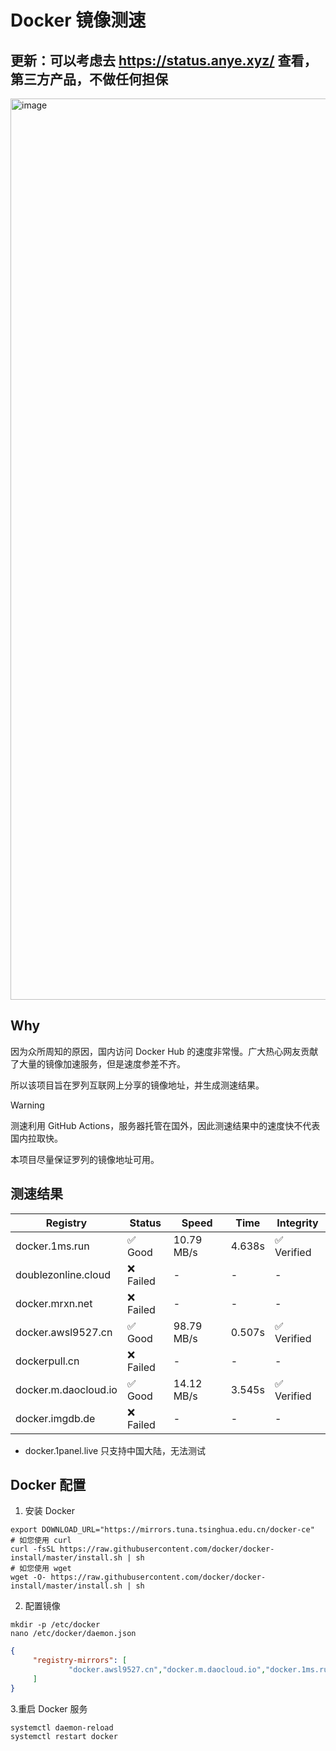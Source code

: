 # Docker 镜像测速

## 更新：可以考虑去 https://status.anye.xyz/ 查看，第三方产品，不做任何担保

<img width="2940" height="1442" alt="image" src="https://github.com/user-attachments/assets/88d07c9e-3d3a-4e58-8d20-502e8feb0356" />


## Why

因为众所周知的原因，国内访问 Docker Hub 的速度非常慢。广大热心网友贡献了大量的镜像加速服务，但是速度参差不齐。


所以该项目旨在罗列互联网上分享的镜像地址，并生成测速结果。

> [!WARNING]
> 测速利用 GitHub Actions，服务器托管在国外，因此测速结果中的速度快不代表国内拉取快。
>

本项目尽量保证罗列的镜像地址可用。

## 测速结果

| Registry | Status | Speed | Time | Integrity |
|----------|--------|-------|------|-----------|
| docker.1ms.run | ✅ Good | 10.79 MB/s | 4.638s | ✅ Verified |
| doublezonline.cloud | ❌ Failed | - | - | - |
| docker.mrxn.net | ❌ Failed | - | - | - |
| docker.awsl9527.cn | ✅ Good | 98.79 MB/s | 0.507s | ✅ Verified |
| dockerpull.cn | ❌ Failed | - | - | - |
| docker.m.daocloud.io | ✅ Good | 14.12 MB/s | 3.545s | ✅ Verified |
| docker.imgdb.de | ❌ Failed | - | - | - |

- docker.1panel.live 只支持中国大陆，无法测试

## Docker 配置

1. 安装 Docker
```shell
export DOWNLOAD_URL="https://mirrors.tuna.tsinghua.edu.cn/docker-ce"
# 如您使用 curl
curl -fsSL https://raw.githubusercontent.com/docker/docker-install/master/install.sh | sh
# 如您使用 wget
wget -O- https://raw.githubusercontent.com/docker/docker-install/master/install.sh | sh
```

2. 配置镜像

```shell
mkdir -p /etc/docker
nano /etc/docker/daemon.json
```

```json
{
     "registry-mirrors": [
             "docker.awsl9527.cn","docker.m.daocloud.io","docker.1ms.run"
     ]
}
```

 3.重启 Docker 服务
```shell
systemctl daemon-reload
systemctl restart docker
```
